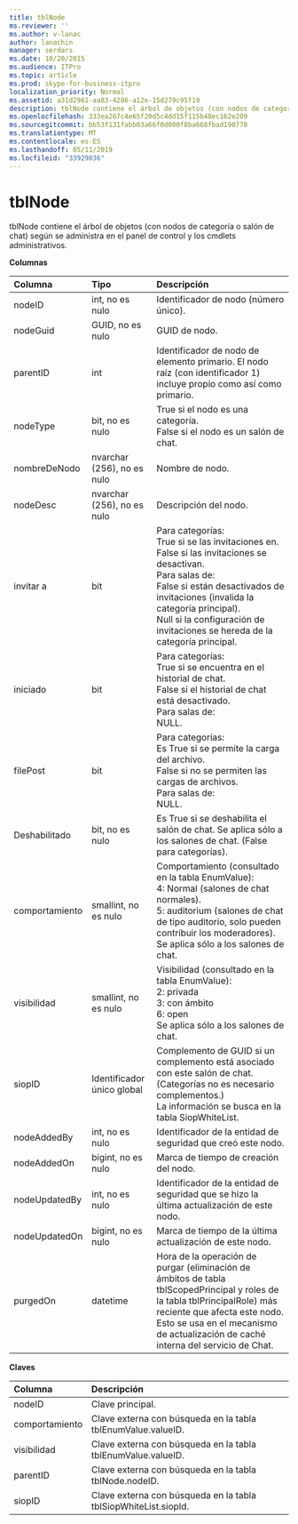 ```yaml
---
title: tblNode
ms.reviewer: ''
ms.author: v-lanac
author: lanachin
manager: serdars
ms.date: 10/20/2015
ms.audience: ITPro
ms.topic: article
ms.prod: skype-for-business-itpro
localization_priority: Normal
ms.assetid: a31d2961-aa83-4286-a12e-15d279c95f19
description: tblNode contiene el árbol de objetos (con nodos de categoría o salón de chat) según se administra en el panel de control y los cmdlets administrativos.
ms.openlocfilehash: 333ea267c4e65f20d5c4dd15f115b40ec162e209
ms.sourcegitcommit: bb53f131fabb03a66f0d000f8ba668fbad190778
ms.translationtype: MT
ms.contentlocale: es-ES
ms.lasthandoff: 05/11/2019
ms.locfileid: "33929836"
---
```

# <a name="tblnode"></a>tblNode
 
tblNode contiene el árbol de objetos (con nodos de categoría o salón de chat) según se administra en el panel de control y los cmdlets administrativos.
  
**Columnas**

|**Columna**|**Tipo**|**Descripción**|
|:-----|:-----|:-----|
|nodeID  <br/> |int, no es nulo  <br/> |Identificador de nodo (número único).  <br/> |
|nodeGuid  <br/> |GUID, no es nulo  <br/> |GUID de nodo.  <br/> |
|parentID  <br/> |int  <br/> |Identificador de nodo de elemento primario. El nodo raíz (con identificador 1) incluye propio como así como primario.  <br/> |
|nodeType  <br/> |bit, no es nulo  <br/> |True si el nodo es una categoría.  <br/> False si el nodo es un salón de chat.  <br/> |
|nombreDeNodo  <br/> |nvarchar (256), no es nulo  <br/> |Nombre de nodo.  <br/> |
|nodeDesc  <br/> |nvarchar (256), no es nulo  <br/> |Descripción del nodo.  <br/> |
|invitar a  <br/> |bit  <br/> | Para categorías: <br/>  True si se las invitaciones en. <br/>  False si las invitaciones se desactivan. <br/>  Para salas de: <br/>  False si están desactivados de invitaciones (invalida la categoría principal). <br/>  Null si la configuración de invitaciones se hereda de la categoría principal. <br/> |
|iniciado  <br/> |bit  <br/> | Para categorías: <br/>  True si se encuentra en el historial de chat. <br/>  False si el historial de chat está desactivado. <br/>  Para salas de: <br/>  NULL. <br/> |
|filePost  <br/> |bit  <br/> | Para categorías: <br/>  Es True si se permite la carga del archivo. <br/>  False si no se permiten las cargas de archivos. <br/>  Para salas de: <br/>  NULL. <br/> |
|Deshabilitado  <br/> |bit, no es nulo  <br/> |Es True si se deshabilita el salón de chat. Se aplica sólo a los salones de chat. (False para categorías).  <br/> |
|comportamiento  <br/> |smallint, no es nulo  <br/> | Comportamiento (consultado en la tabla EnumValue): <br/>  4: Normal (salones de chat normales). <br/>  5: auditorium (salones de chat de tipo auditorio, solo pueden contribuir los moderadores). <br/>  Se aplica sólo a los salones de chat. <br/> |
|visibilidad  <br/> |smallint, no es nulo  <br/> | Visibilidad (consultado en la tabla EnumValue): <br/>  2: privada <br/>  3: con ámbito <br/>  6: open <br/>  Se aplica sólo a los salones de chat. <br/> |
|siopID  <br/> |Identificador único global  <br/> |Complemento de GUID si un complemento está asociado con este salón de chat. (Categorías no es necesario complementos.)  <br/> La información se busca en la tabla SiopWhiteList.  <br/> |
|nodeAddedBy  <br/> |int, no es nulo  <br/> |Identificador de la entidad de seguridad que creó este nodo.  <br/> |
|nodeAddedOn  <br/> |bigint, no es nulo  <br/> |Marca de tiempo de creación del nodo.  <br/> |
|nodeUpdatedBy  <br/> |int, no es nulo  <br/> |Identificador de la entidad de seguridad que se hizo la última actualización de este nodo.  <br/> |
|nodeUpdatedOn  <br/> |bigint, no es nulo  <br/> |Marca de tiempo de la última actualización de este nodo.  <br/> |
|purgedOn  <br/> |datetime  <br/> |Hora de la operación de purgar (eliminación de ámbitos de tabla tblScopedPrincipal y roles de la tabla tblPrincipalRole) más reciente que afecta este nodo. Esto se usa en el mecanismo de actualización de caché interna del servicio de Chat.  <br/> |
   
**Claves**

|**Columna**|**Descripción**|
|:-----|:-----|
|nodeID  <br/> |Clave principal.  <br/> |
|comportamiento  <br/> |Clave externa con búsqueda en la tabla tblEnumValue.valueID.  <br/> |
|visibilidad  <br/> |Clave externa con búsqueda en la tabla tblEnumValue.valueID.  <br/> |
|parentID  <br/> |Clave externa con búsqueda en la tabla tblNode.nodeID.  <br/> |
|siopID  <br/> |Clave externa con búsqueda en la tabla tblSiopWhiteList.siopId.  <br/> |
   

